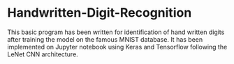 # Handwritten-Digit-Recognition
This basic program has been written for identification of hand written digits after training the model on the famous MNIST database.
It has been implemented on Jupyter notebook using Keras and Tensorflow following the LeNet CNN architecture.
